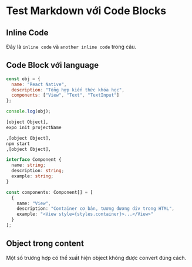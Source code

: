 # Test Markdown với Code Blocks

## Inline Code
Đây là `inline code` và `another inline code` trong câu.

## Code Block với language

```javascript
const obj = {
  name: "React Native",
  description: "Tổng hợp kiến thức khóa học",
  components: ["View", "Text", "TextInput"]
};

console.log(obj);
```

```bash
[object Object],
expo init projectName

,[object Object],
npm start
,[object Object],
```

```typescript
interface Component {
  name: string;
  description: string;
  example: string;
}

const components: Component[] = [
  {
    name: "View",
    description: "Container cơ bản, tương đương div trong HTML",
    example: "<View style={styles.container}>...</View>"
  }
];
```

## Object trong content
Một số trường hợp có thể xuất hiện object không được convert đúng cách.
